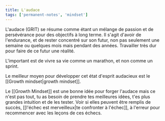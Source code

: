 ```yaml
---
title: L'audace
tags: ['permanent-notes', 'mindset']
---
```


L'audace (GRIT) se résume comme étant un mélange de passion et de persévérance pour des objectifs à long terme. Il s'agit d'avoir de l'endurance, et de rester concentré sur son futur, non pas seulement une semaine ou quelques mois mais pendant des années. Travailler très dur pour faire de ce futur une réalité.

L'important est de vivre sa vie comme un marathon, et non comme un sprint. 

Le meilleur moyen pour développer cet état d'esprit audacieux est le [[Growth mindset|growth mindset]].

Le [[Growth Mindset]] est une bonne idée pour forger l'audace mais ce n'est pas tout, tu as besoin de prendre tes meilleures idées, t'es plus grandes intuition et de les tester. Voir si elles peuvent être remplis de succès, [[l'échec est merveilleux|te confronter à l'échec]], à l'erreur pour recommencer avec les leçons de ces échecs.  
